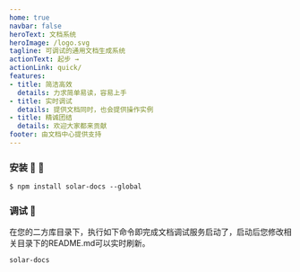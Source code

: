 ```yaml
---
home: true
navbar: false
heroText: 文档系统
heroImage: /logo.svg
tagline: 可调试的通用文档生成系统
actionText: 起步 →
actionLink: quick/
features:
- title: 简洁高效
  details: 力求简单易读，容易上手
- title: 实时调试
  details: 提供文档同时，也会提供操作实例
- title: 精诚团结
  details: 欢迎大家都来贡献
footer: 由文档中心提供支持
---
```


### 安装 :tada: :100:

```shell
$ npm install solar-docs --global 
```

### 调试 :running:

在您的二方库目录下，执行如下命令即完成文档调试服务启动了，启动后您修改相关目录下的README.md可以实时刷新。

```shell
solar-docs
```